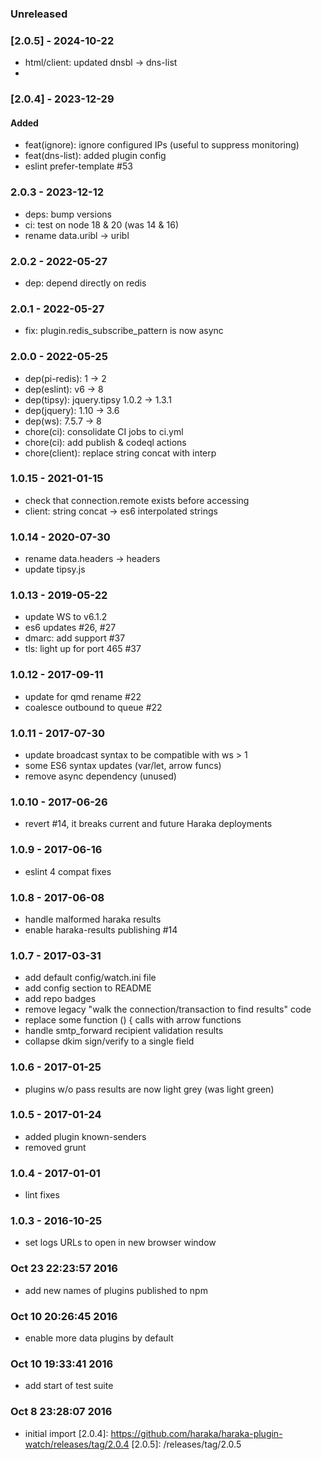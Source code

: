 
### Unreleased


### [2.0.5] - 2024-10-22

- html/client: updated dnsbl -> dns-list
- 



### [2.0.4] - 2023-12-29

#### Added

- feat(ignore): ignore configured IPs (useful to suppress monitoring)
- feat(dns-list): added plugin config
- eslint prefer-template #53


### 2.0.3 - 2023-12-12

- deps: bump versions
- ci: test on node 18 & 20 (was 14 & 16)
- rename data.uribl -> uribl


### 2.0.2 - 2022-05-27

- dep: depend directly on redis


### 2.0.1 - 2022-05-27

- fix: plugin.redis_subscribe_pattern is now async


### 2.0.0 - 2022-05-25

- dep(pi-redis): 1 -> 2
- dep(eslint): v6 -> 8
- dep(tipsy): jquery.tipsy 1.0.2 -> 1.3.1
- dep(jquery): 1.10 -> 3.6
- dep(ws): 7.5.7 -> 8
- chore(ci): consolidate CI jobs to ci.yml
- chore(ci): add publish & codeql actions
- chore(client): replace string concat with interp


### 1.0.15 - 2021-01-15

- check that connection.remote exists before accessing
- client: string concat -> es6 interpolated strings


### 1.0.14 - 2020-07-30

- rename data.headers -> headers
- update tipsy.js


### 1.0.13 - 2019-05-22

- update WS to v6.1.2
- es6 updates #26, #27
- dmarc: add support #37
- tls: light up for port 465 #37


### 1.0.12 - 2017-09-11

- update for qmd rename #22
- coalesce outbound to queue #22

### 1.0.11 - 2017-07-30

- update broadcast syntax to be compatible with ws > 1
- some ES6 syntax updates (var/let, arrow funcs)
- remove async dependency (unused)

### 1.0.10 - 2017-06-26

- revert #14, it breaks current and future Haraka deployments

### 1.0.9 - 2017-06-16

- eslint 4 compat fixes

### 1.0.8 - 2017-06-08

- handle malformed haraka results
- enable haraka-results publishing #14

### 1.0.7 - 2017-03-31

- add default config/watch.ini file 
- add config section to README
- add repo badges
- remove legacy "walk the connection/transaction to find results" code
- replace some function () { calls with arrow functions
- handle smtp_forward recipient validation results
- collapse dkim sign/verify to a single field

### 1.0.6 - 2017-01-25

- plugins w/o pass results are now light grey (was light green)

### 1.0.5 - 2017-01-24

- added plugin known-senders
- removed grunt

### 1.0.4 - 2017-01-01

- lint fixes

### 1.0.3 - 2016-10-25

- set logs URLs to open in new browser window

### Oct 23 22:23:57 2016

- add new names of plugins published to npm

### Oct 10 20:26:45 2016

- enable more data plugins by default

### Oct 10 19:33:41 2016

- add start of test suite

### Oct 8 23:28:07 2016

- initial import
[2.0.4]: https://github.com/haraka/haraka-plugin-watch/releases/tag/2.0.4
[2.0.5]: /releases/tag/2.0.5
